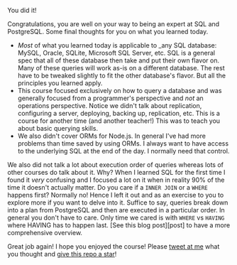 You did it!

Congratulations, you are well on your way to being an expert at SQL and PostgreSQL. Some final thoughts for you on what you learned today.

- _Most_ of what you learned today is applicable to \_any SQL database: MySQL, Oracle, SQLite, Microsoft SQL Server, etc. SQL is a general spec that all of these database then take and put their own flavor on. Many of these queries will work as-is on a different database. The rest have to be tweaked slightly to fit the other database's flavor. But all the principles you learned apply.
- This course focused exclusively on how to query a database and was generally focused from a programmer's perspective and _not_ an operations perspective. Notice we didn't talk about replication, configuring a server, deploying, backing up, replication, etc. This is a course for another time (and another teacher!) This was to teach you about basic querying skills.
- We also didn't cover ORMs for Node.js. In general I've had more problems than time saved by using ORMs. I always want to have access to the underlying SQL at the end of the day. I normally need that control.

We also did not talk a lot about execution order of queries whereas lots of other courses do talk about it. Why? When I learned SQL for the first time I found it _very_ confusing and I focused a lot on it when in reality 90% of the time it doesn't actually matter. Do you care if a `INNER JOIN` or a `WHERE` happens first? Normally no! Hence I left it out and as an exercise to you to explore more if you want to delve into it. Suffice to say, queries break down into a plan from PostgreSQL and then are executed in a particular order. In general you don't have to care. Only time we cared is with `WHERE` vs `HAVING` where HAVING has to happen last. [See this blog post][post] to have a more comprehensive overview.

Great job again! I hope you enjoyed the course! Please [tweet at me][tweet] what you thought and [give this repo a star][repo]!

[repo]: https://github.com/btholt/complete-intro-to-sql
[tweet]: https://twitter.com/hotlbt
